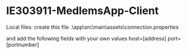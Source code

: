 # IE303911-MedlemsApp-Client


Local files:
create this file
.\app\src\main\assets\connection.properties

and add the following fields with your own values
host=[address]
port=[portnumber]